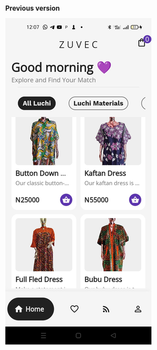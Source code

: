 ## Previous version
![home_screen](lib\readme_assets\Screenshot_2023-03-22-00-07-27-07_10314044aa3b5d9a88c90be31e8c4409.jpg)

